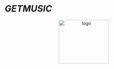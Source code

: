 # <div align ="left">*GETMUSIC*</div>

<p align="center">
  <img width="160" height=140 src="https://github.com/derhnyel/getmusic/blob/build-engine/assets/logo.jpg?raw=true" alt="logo">
</p>


